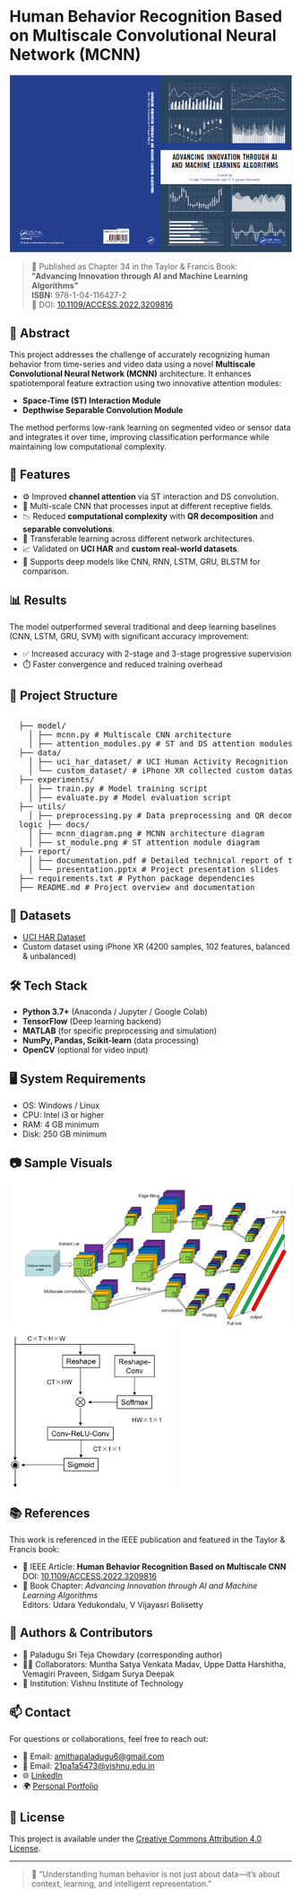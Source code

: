 # Human Behavior Recognition Based on Multiscale Convolutional Neural Network (MCNN)

![Taylor & Francis Book Cover](https://github.com/PaladuguSriTeja574/Human_Activity_Recognisation/blob/2a34fa38c48637847656634796d691c71c7e1c97/static/images/Book%20Cover.png)

> 📘 Published as Chapter 34 in the Taylor & Francis Book:  
> **"Advancing Innovation through AI and Machine Learning Algorithms"**  
> **ISBN:** 978-1-04-116427-2  
> 📌 DOI: [10.1109/ACCESS.2022.3209816](https://doi.org/10.1109/ACCESS.2022.3209816)

## 📌 Abstract
This project addresses the challenge of accurately recognizing human behavior from time-series and video data using a novel **Multiscale Convolutional Neural Network (MCNN)** architecture. It enhances spatiotemporal feature extraction using two innovative attention modules:
- **Space-Time (ST) Interaction Module**
- **Depthwise Separable Convolution Module**

The method performs low-rank learning on segmented video or sensor data and integrates it over time, improving classification performance while maintaining low computational complexity.

## 🚀 Features
- ⚙️ Improved **channel attention** via ST interaction and DS convolution.
- 🔁 Multi-scale CNN that processes input at different receptive fields.
- 📉 Reduced **computational complexity** with **QR decomposition** and **separable convolutions**.
- 🔄 Transferable learning across different network architectures.
- 📈 Validated on **UCI HAR** and **custom real-world datasets**.
- 🧠 Supports deep models like CNN, RNN, LSTM, GRU, BLSTM for comparison.

## 📊 Results
The model outperformed several traditional and deep learning baselines (CNN, LSTM, GRU, SVM) with significant accuracy improvement:
- ✅ Increased accuracy with 2-stage and 3-stage progressive supervision
- ⏱️  Faster convergence and reduced training overhead

## 📂 Project Structure 
<pre lang="markdown"> 
  ├── model/
    │ ├── mcnn.py # Multiscale CNN architecture
    │ ├── attention_modules.py # ST and DS attention modules
  ├── data/ 
    │ ├── uci_har_dataset/ # UCI Human Activity Recognition dataset 
    │ └── custom_dataset/ # iPhone XR collected custom dataset 
  ├── experiments/ 
    │ ├── train.py # Model training script 
    │ ├── evaluate.py # Model evaluation script
  ├── utils/
    │ ├── preprocessing.py # Data preprocessing and QR decomposition 
  logic ├── docs/
    │ ├── mcnn_diagram.png # MCNN architecture diagram
    │ ├── st_module.png # ST attention module diagram 
  ├── report/ 
    │ ├── documentation.pdf # Detailed technical report of the project 
    │ └── presentation.pptx # Project presentation slides
  ├── requirements.txt # Python package dependencies
  ├── README.md # Project overview and documentation  
</pre>


## 🧪 Datasets
- [UCI HAR Dataset](https://archive.ics.uci.edu/ml/datasets/human+activity+recognition+using+smartphones)
- Custom dataset using iPhone XR (4200 samples, 102 features, balanced & unbalanced)

## 🛠️ Tech Stack
- **Python 3.7+** (Anaconda / Jupyter / Google Colab)
- **TensorFlow** (Deep learning backend)
- **MATLAB** (for specific preprocessing and simulation)
- **NumPy, Pandas, Scikit-learn** (data processing)
- **OpenCV** (optional for video input)

## 🖥️ System Requirements
- OS: Windows / Linux
- CPU: Intel i3 or higher
- RAM: 4 GB minimum
- Disk: 250 GB minimum

## 📷 Sample Visuals
![MCNN Architecture](https://github.com/PaladuguSriTeja574/Human_Activity_Recognisation/blob/33140337e25e0c1a9137fe8114cfaa109f1a6627/static/images/MCNN%20Structure.png) 
![Improved ST Attention](https://github.com/PaladuguSriTeja574/Human_Activity_Recognisation/blob/f2a269ed15389b18c09989b79bfb942e2cce15e3/static/images/ST%20Module.png)

## 📚 References
This work is referenced in the IEEE publication and featured in the Taylor & Francis book:
- 📄 IEEE Article: **Human Behavior Recognition Based on Multiscale CNN**  
      DOI: [10.1109/ACCESS.2022.3209816](https://doi.org/10.1109/ACCESS.2022.3209816)
- 📘 Book Chapter: *Advancing Innovation through AI and Machine Learning Algorithms*  
      Editors: Udara Yedukondalu, V Vijayasri Bolisetty

## 🤝 Authors & Contributors
- 📌 Paladugu Sri Teja Chowdary (corresponding author)
- 🧑‍💻 Collaborators: Muntha Satya Venkata Madav, Uppe Datta Harshitha, Vemagiri Praveen, Sidgam Surya Deepak 
- 🏢 Institution: Vishnu Institute of Technology

## 📫 Contact
For questions or collaborations, feel free to reach out:
- 📧 Email: amithapaladugu6@gmail.com
- 📧 Email: 21pa1a5473@vishnu.edu.in
- 🌐 [LinkedIn](https://www.linkedin.com/in/paladugu-sri-teja-chowdary/)
- 🌍 [Personal Portfolio](https://teja-chowdary-1510.netlify.app/)

## 📝 License
This project is available under the [Creative Commons Attribution 4.0 License](https://creativecommons.org/licenses/by/4.0/).

---

> 🧠 “Understanding human behavior is not just about data—it’s about context, learning, and intelligent representation.”
